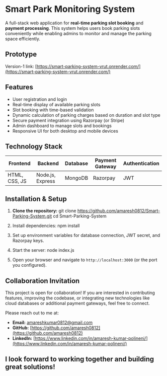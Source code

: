 # Smart Park Monitoring System

A full-stack web application for **real-time parking slot booking** and **payment processing**. This system helps users book parking slots conveniently while enabling admins to monitor and manage the parking space efficiently.

## Prototype
Version-1 link: [https://smart-parking-system-vrut.onrender.com/](https://smart-parking-system-vrut.onrender.com/)

## Features
- User registration and login  
- Real-time display of available parking slots  
- Slot booking with time-based validation  
- Dynamic calculation of parking charges based on duration and slot type  
- Secure payment integration using Razorpay (or Stripe)  
- Admin dashboard to manage slots and bookings  
- Responsive UI for both desktop and mobile devices  

## Technology Stack
| Frontend       | Backend          | Database   | Payment Gateway | Authentication |
|----------------|------------------|------------|-----------------|----------------|
| HTML, CSS, JS  | Node.js, Express | MongoDB    | Razorpay        | JWT            |

## Installation & Setup
1. **Clone the repository:**
git clone https://github.com/amaresh0812/Smart-Parking-System.git
cd Smart-Parking-System


2. Install dependencies:
npm install


3. Set up environment variables for database connection, JWT secret, and Razorpay keys.
4. Start the server:
   node index.js


6. Open your browser and navigate to `http://localhost:3000` (or the port you configured).

## Collaboration Invitation
This project is open for collaboration! If you are interested in contributing features, improving the codebase, or integrating new technologies like cloud databases or additional payment gateways, feel free to connect.

Please reach out to me at:
- **Email:** amareshkumar0812@gmail.com  
- **GitHub:** [https://github.com/amaresh0812](https://github.com/amaresh0812)  
- **LinkedIn:** [https://www.linkedin.com/in/amaresh-kumar-polineni/](https://www.linkedin.com/in/amaresh-kumar-polineni/)

## I look forward to working together and building great solutions!
